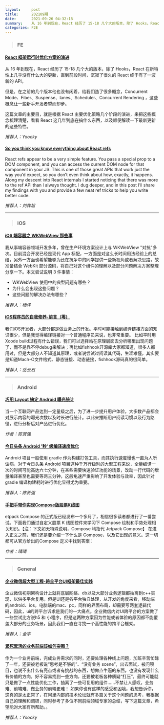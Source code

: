 ```yaml
---
layout:     post
title:      202109期
date:       2021-09-26 04:32:18
summary:    从 16 年到现在，React 经历了 15-18 几个大的版本，除了 Hooks，React 在新特性上几乎没有什么大的更新，直到前段时间，沉寂了很久的 React 终于有了一波新的 API。
categories: F2E
---
```



> ### FE

#### [React 框架运行时优化方案的演进](https://mp.weixin.qq.com/s/4Y6DuY5rDohgdCm0MP5WBA)

从 16 年到现在，React 经历了 15-18 几个大的版本，除了 Hooks，React 在新特性上几乎没有什么大的更新，直到前段时间，沉寂了很久的 React 终于有了一波新的 API。

但是，在之前的几个版本他也没有闲着，给我们造了很多概念，Concurrent Mode、Fiber、Suspense、lanes、Scheduler、Concurrent Rendering ，这些概念让一些新手开发者望而却步。

这篇文章的主要目，就是根据 React 主要优化策略几个阶段的演进，来把这些概念梳理清楚，看看 React 这几年到底在搞什么东西，以及顺便解读一下最新更新的这些特性。

*推荐人：Yoocky*

#### [So you think you know everything about React refs](https://thoughtspile.github.io/2021/05/17/everything-about-react-refs/)

React refs appear to be a very simple feature. You pass a special prop to a DOM component, and you can access the current DOM node for that component in your JS. This is one of those great APIs that work just the way you’d expect, so you don’t even think about how, exactly, it happens. Along my descent into React internals I started noticing that there was more to the ref API than I always thought. I dug deeper, and in this post I’ll share my findings with you and provide a few neat ref tricks to help you write better code.

*推荐人：刘祥旭*

---

> ### iOS

#### [iOS 端容器之 WKWebView 那些事](https://mp.weixin.qq.com/s/39u-48KvO-Fmkn9t0nJ-fA)

我从事端容器领域开发多年，曾在生产环境方案设计上与 WKWebView "对抗"多次。目前混合开发已经是现代 App 标配，一方面是对这么长时间用法经验上的总结，另外一方面也希望能够为还在抗争中的同学提供一些新视角或者解决思路，故准备结合 WebKit 部分源码，将自己对这个组件的理解以及部分问题解决方案整理分享一下。本文尝试说明 3 件事情：

* WKWebView 使用中的典型问题有哪些？
* 为什么会出现这些问题？
* 这些问题的解决办法有哪些？

*推荐人：杨洋*


#### [iOS程序员的自我修养-前言（零）](https://juejin.cn/post/6844903912143585288)

我们iOS开发者，大部分都是做业务上的开发。平时可能接触到编译链接方面的知识很少，但是我觉得编译链接对一个普通程序员来说，也非常重要。
比如平时用Xcode build过程有什么错误，我们可以选择站在原理层面去分析哪里出现问题了，而不是靠不停debug来解决；再比如fishhook开源库大家都知道，很多人都用过，但是大部分人不知道其原理，或者说尝试过阅读其代码，生涩难懂，其实要是知道Mach-O文件格式、静态链接、动态链接，fishhook源码真的很简单。


*推荐人：岳云石*

---

> ### Android


#### [巧用 Layout 搞定 Android 曝光统计](https://juejin.cn/post/7005750520161927181)

当一个互联网产品达到一定量级之后，为了进一步提升用户体验，大多数产品都会对展示内容的曝光次数以及时长进行统计。以此来推断用户阅读习惯以及行为路径，进行分析后对产品进行优化。

*作者：陈贺强*

#### [今日头条 Android '秒' 级编译速度优化](https://mp.weixin.qq.com/s/e1L6gB_s5H38unSfhf4c6A?utm_source=androidweekly.io&utm_medium=website)

Android 项目一般使用 gradle 作为构建打包工具，而其执行速度慢也一直为人所诟病，对于今日头条 Android 项目这种千万行级别的大型工程来说，全量编译一次的时间可能高达六七分钟，在某些需要快速验证功能的场景，改动一行代码的增量编译甚至也需要等两三分钟，这般龟速严重影响了开发体验与效率，因此针对 gradle 编译构建耗时进行优化显得尤为重要。

*推荐人：陈贺强*

#### [手把手带你实现Compose版股票K线图](https://juejin.cn/post/7012136433741889550)

etpack Compose 的正式版已经发布一个多月了，相信很多读者都进行了一番尝试。下面我们通过自定义股票 K 线图控件来学习下 Compose 绘制和手势处理相关知识。【注：下文如无特殊说明，Compose 均指代 Jetpack Compose】
在进入正文之前，我们还是要介绍一下什么是 Compose，以及它出现的意义。这一切都可从官方给出的Compose 定义中找到答案：

*作者：晴晴*

---

> ### General

#### [企业微信超大型工程-跨全平台UI框架最佳实践](https://mp.weixin.qq.com/s/JdQmgQ57nWQM99JW_ueFVg)

企业微信初期架构设计上就将底层网络、db以及大部分业务逻辑都抽离到c++实现，以供多平台复用。但是UI还是各平台独自处理，从开发的角度来看，移动端的android、ios，电脑端的mac、pc，同样的界面布局，却需要写两套逻辑代码，因此，ui的跨平台诉求是我们的一大痛点。企业微信内对UI跨平台的方案做了一些尝试比方说h5 和 小程序，但是这两种方案因为性能或者体验的原因都不能覆盖大部分的业务场景，因此我们一直在寻找一个高性能的跨平台框架。


*推荐人：金宇*


#### [累死累活的业务前端该如何突围？](https://mp.weixin.qq.com/s/Yn4m0CtO5VBnRmK8b4pj2g)

作为一个业务前端，完成业务需求的同时，还要处理各种线上问题，加班辛苦忙碌了一年，还要被老板说“思考是不够的”、“没有业务 scene”，出去面试，被问项目，也说不出什么有亮点或者有挑战的东西，想做点牛逼的东西，也没有发现什么有价值的方向，好不容易找到一些方向，还要被老板各种质疑“打压”，最终可能就只是做了一点性能优化工作，抽离了一些可复用的组件……不禁让人感叹，业务难、前端难、做业务的前端更难！
如果你也有这样的感受和困境，我想告诉你，这真的是太正常了，在阿里内部的技术论坛就有多篇关于这个问题的思考，我根据自己的理解和调研，同时参考了多位不同前端领域专家的总结，写下这篇文章，希望能对大家有所帮助。。

*推荐人：Yoocky*
